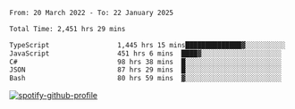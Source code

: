 <!--START_SECTION:waka-->

```txt
From: 20 March 2022 - To: 22 January 2025

Total Time: 2,451 hrs 29 mins

TypeScript                 1,445 hrs 15 mins██████████████▓░░░░░░░░░░   58.95 %
JavaScript                 451 hrs 6 mins  ████▓░░░░░░░░░░░░░░░░░░░░   18.40 %
C#                         98 hrs 38 mins  █░░░░░░░░░░░░░░░░░░░░░░░░   04.02 %
JSON                       87 hrs 29 mins  █░░░░░░░░░░░░░░░░░░░░░░░░   03.57 %
Bash                       80 hrs 59 mins  ▓░░░░░░░░░░░░░░░░░░░░░░░░   03.30 %
```

<!--END_SECTION:waka-->
[![spotify-github-profile](https://spotify-github-profile.vercel.app/api/view?uid=c00zprrvy9xiloa9qnco3hmng&cover_image=true&theme=novatorem&show_offline=false&background_color=121212&bar_color=53b14f&bar_color_cover=false)](https://spotify-github-profile.vercel.app/api/view?uid=c00zprrvy9xiloa9qnco3hmng&redirect=true)



